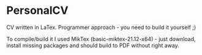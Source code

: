 # PersonalCV
CV written in LaTex. Programmer approach - you need to build it yourself ;)

To compile/build it I used MikTex (basic-miktex-21.12-x64) - just download, install missing packages and should build to PDF without right away.
